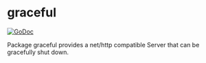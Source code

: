 # graceful

[![GoDoc](https://godoc.org/github.com/icub3d/gop/graceful?status.svg)](https://godoc.org/github.com/icub3d/gop/graceful)

Package graceful provides a net/http compatible Server that can be
gracefully shut down.
